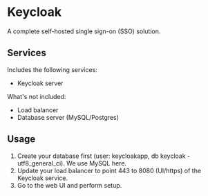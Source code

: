 Keycloak
========
A complete self-hosted single sign-on (SSO) solution.

Services
--------
Includes the following services:
- Keycloak server

What's not included:
- Load balancer
- Database server (MySQL/Postgres)

Usage
-----
1. Create your database first (user: keycloakapp, db keycloak - utf8_general_ci). We use MySQL here.
2. Update your load balancer to point 443 to 8080 (UI/https) of the Keycloak service.
3. Go to the web UI and perform setup.
